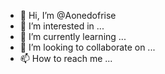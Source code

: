 - 👋 Hi, I’m @Aonedofrise
- 👀 I’m interested in ...
- 🌱 I’m currently learning ...
- 💞️ I’m looking to collaborate on ...
- 📫 How to reach me ...

<!---
Aonedofrise/Aonedofrise is a ✨ special ✨ repository because its `README.md` (this file) appears on your GitHub profile.
You can click the Preview link to take a look at your changes.
--->
